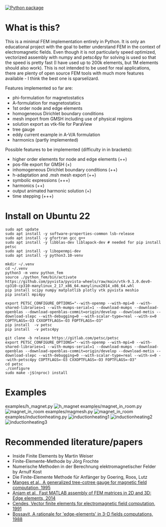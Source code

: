 [![Python package](https://github.com/catkira/fem_course/actions/workflows/python-package.yml/badge.svg)](https://github.com/catkira/fem_course/actions/workflows/python-package.yml)

# What is this?
This is a minimal FEM implementation entirely in Python. It is only an educational project with the goal to better understand FEM in the context of electromagnetic fields. Even though it is not particularly speed optimized, vectorized assembly with numpy and petsc4py for solving is used so that the speed is pretty fast (I have used up to 200k elements, but 1M elements should also work).
This is not intended to be used for real applications, there are plenty of open source FEM tools with much more features available - I think the best one is sparselizard.

Features implemented so far are:
- phi-formulation for magnetostatics
- A-formulation for magnetostatics
- 1st order node and edge elements
- homogeneous Dirichlet boundary conditions
- mesh import from GMSH including use of physical regions
- solution export as vtk-file for ParaView
- tree gauge
- eddy current example in A-V/A formulation
- harmonics (partly implemented)

Possible features to be implemented (difficulty in in brackets):
- higher order elements for node and edge elements (++)
- pos-file export for GMSH (+)
- inhomogeneous Dirichlet boundary conditions (++)
- h-adaptation and .msh mesh export (++)
- symbolic expressions (+++)
- harmonics (++)
- output animated harmonic solution (+)
- time stepping (+++)

# Install on Ubuntu 22
    sudo apt update
    sudo apt install -y software-properties-common lsb-release
    sudo apt install -y gfortran gcc g++
    sudo apt install -y libblas-dev liblapack-dev # needed for pip install petsc
    sudo apt install -y libopenmpi-dev
    sudo apt install -y python3.10-venv
    
    mkdir ~/.venv
    cd ~/.venv
    python3 -m venv python_fem
    source ./python_fem/bin/activate
    https://github.com/pyvista/pyvista-wheels/raw/main/vtk-9.1.0.dev0-cp310-cp310-manylinux_2_17_x86_64.manylinux2014_x86_64.whl
    pip install scipy numpy matplotlib plotly vtk pyvista meshio
    pip install mpi4py
    
    export PETSC_CONFIGURE_OPTIONS="--with-openmp --with-mpi=0 --with-shared-libraries=1 --with-mumps-serial=1 --download-mumps --download-openblas --download-openblas-commit=origin/develop --download-metis --download-slepc --with-debugging=0 --with-scalar-type=real --with-x=0 COPTFLAGS=-O3 CXXOPTFLAGS=-O3 FOPTFLAGS=-O3"
    pip install  -v petsc
    pip install  -v petsc4py
    
    git clone -b release https://gitlab.com/petsc/petsc
    export PETSC_CONFIGURE_OPTIONS="--with-openmp --with-mpi=0 --with-shared-libraries=1 --with-mumps-serial=1 --download-mumps --download-openblas --download-openblas-commit=origin/develop --download-metis --download-slepc --with-debugging=0 --with-scalar-type=real --with-x=0 --with-petsc4py COPTFLAGS=-O3 CXXOPTFLAGS=-O3 FOPTFLAGS=-O3"
    cd petsc
    ./configure
    sudo make -j$(nproc) install
    
# Examples
examples/h_magnet.py
![h_magnet](https://github.com/catkira/fem_course/blob/master/examples/h_magnet.png?raw=true)
examples/magnet_in_room.py
![magnet_in_room](https://github.com/catkira/fem_course/blob/master/examples/magnet_in_room.png?raw=true)
examples/magmesh.py
![magnet_in_room](https://github.com/catkira/fem_course/blob/master/examples/magmesh.png?raw=true)
examples/inductionheating.py
![inductionheating1](https://github.com/catkira/fem_course/blob/master/examples/inductionheating_current.png?raw=true)
![inductionheating2](https://github.com/catkira/fem_course/blob/master/examples/inductionheating_current_arrows.png?raw=true)
![inductionheating3](https://github.com/catkira/fem_course/blob/master/examples/inductionheating_cut.png?raw=true)


# Recommended literature/papers
- Inside Finite Elements by Martin Weiser
- Finite-Elemente-Methode by Jörg Frochte
- Numerische Methoden in der Berechnung elektromagnetischer Felder by Arnulf Kost
- Die Finite-Elemente Methode für Anfänger by Goering, Roos, Lutz
- [Manges et al., A generalized tree-cotree gauge for magnetic field computation, 1995](https://ieeexplore.ieee.org/document/376275)
- [Anjam et al., Fast MATLAB assembly of FEM matrices in 2D and 3D: Edge elements, 2014](https://arxiv.org/abs/1409.4618)
- [Cendes, Vector finite elements for electromagnetic field computation, 1991](https://ieeexplore.ieee.org/document/104970)
- [Bossavit, A rationale for 'edge-elements' in 3-D fields computations, 1988](https://ieeexplore.ieee.org/document/43860)
